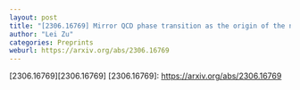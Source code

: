 ```yaml
---
layout: post
title: "[2306.16769] Mirror QCD phase transition as the origin of the nanohertz Stochastic Gravitational-Wave Background"
author: "Lei Zu"
categories: Preprints
weburl: https://arxiv.org/abs/2306.16769
---
```


[2306.16769][2306.16769]
[2306.16769]: https://arxiv.org/abs/2306.16769
